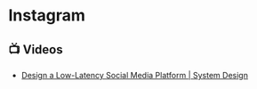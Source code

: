 # Instagram

## 📺 Videos
- [Design a Low-Latency Social Media Platform | System Design](https://www.youtube.com/watch?v=QkzarAFu7ZM&t)